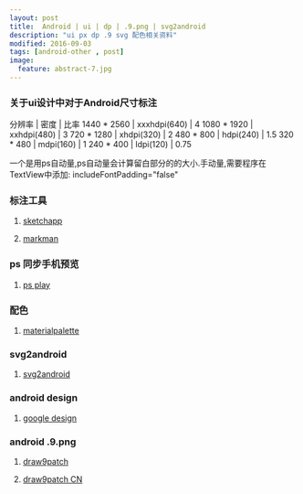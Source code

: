 ```yaml
---
layout: post
title:  Android | ui | dp | .9.png | svg2android
description: "ui px dp .9 svg 配色相关资料"
modified: 2016-09-03
tags: [android-other , post]
image:
  feature: abstract-7.jpg
---
```




###  关于ui设计中对于Android尺寸标注

分辨率 | 密度 | 比率
1440 * 2560 | xxxhdpi(640) | 4
1080 * 1920 | xxhdpi(480) | 3
720 * 1280 | xhdpi(320) | 2
480 * 800 | hdpi(240) | 1.5
320 * 480 | mdpi(160) | 1
240 * 400 | ldpi(120) | 0.75

一个是用ps自动量,ps自动量会计算留白部分的的大小.手动量,需要程序在TextView中添加:
includeFontPadding="false"

###  标注工具

1. [sketchapp](https://www.sketchapp.com/)

2. [markman](http://www.getmarkman.com/)

### ps 同步手机预览

1. [ps play](http://isux.tencent.com/app/psplay)

### 配色

1. [materialpalette](https://www.materialpalette.com/)

### svg2android

1. [svg2android](http://inloop.github.io/svg2android/)

### android design

1. [google design](https://developer.android.com/design/index.html)

### android .9.png

1. [draw9patch](https://developer.android.com/studio/write/draw9patch.html)

2. [draw9patch CN](http://isux.tencent.com/android-ui-9-png.html)
